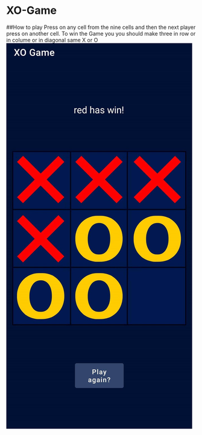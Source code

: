 # XO-Game
##How to play
Press on any cell from the nine cells and then the next player press on another cell.
To win the Game you you should make three in row or in colume or in diagonal same X or O 
<img src="325821899_1612541715843465_8038621379749849397_n.jpg">
